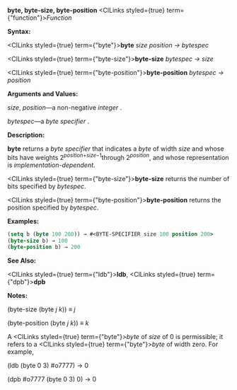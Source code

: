 **byte, byte-size, byte-position** <ClLinks styled={true} term={"function"}><i>Function</i></ClLinks> 



**Syntax:** 



<ClLinks styled={true} term={"byte"}><b>byte</b></ClLinks> *size position → bytespec* 



<ClLinks styled={true} term={"byte-size"}><b>byte-size</b></ClLinks> *bytespec → size* 



<ClLinks styled={true} term={"byte-position"}><b>byte-position</b></ClLinks> *bytespec → position* 



**Arguments and Values:** 



*size*, *position*—a non-negative *integer* . 



*bytespec*—a *byte specifier* . 



**Description:** 



<b>byte</b> returns a <i>byte specifier</i> that indicates a <i>byte</i> of width <i>size</i> and whose bits have weights 2<sup><i>position</i>+<i>size−</i>1</sup>through 2<i><sup>position</sup></i>, and whose representation is <i>implementation-dependent</i>. 



<ClLinks styled={true} term={"byte-size"}><b>byte-size</b></ClLinks> returns the number of bits specified by *bytespec*. 



<ClLinks styled={true} term={"byte-position"}><b>byte-position</b></ClLinks> returns the position specified by *bytespec*. 



**Examples:**
```lisp
(setq b (byte 100 200)) → #<BYTE-SPECIFIER size 100 position 200> 
(byte-size b) → 100 
(byte-position b) → 200 
```
**See Also:** 



<ClLinks styled={true} term={"ldb"}><b>ldb</b></ClLinks>, <ClLinks styled={true} term={"dpb"}><b>dpb</b></ClLinks> 







 



 



**Notes:** 



(byte-size (byte *j k*)) *≡ j* 



(byte-position (byte *j k*)) *≡ k* 



A <ClLinks styled={true} term={"byte"}><i>byte</i></ClLinks> of *size* of 0 is permissible; it refers to a <ClLinks styled={true} term={"byte"}><i>byte</i></ClLinks> of width zero. For example, 



(ldb (byte 0 3) #o7777) → 0 



(dpb #o7777 (byte 0 3) 0) → 0 



